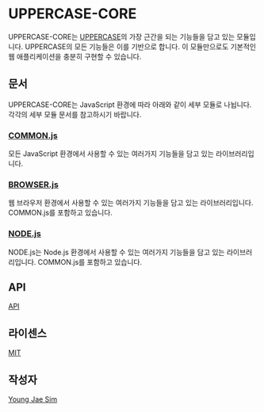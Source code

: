 # UPPERCASE-CORE
UPPERCASE-CORE는 [UPPERCASE](https://uppercase.io)의 가장 근간을 되는 기능들을 담고 있는 모듈입니다. UPPERCASE의 모든 기능들은 이를 기반으로 합니다. 이 모듈만으로도 기본적인 웹 애플리케이션을 충분히 구현할 수 있습니다.

## 문서
UPPERCASE-CORE는 JavaScript 환경에 따라 아래와 같이 세부 모듈로 나뉩니다. 각각의 세부 모듈 문서를 참고하시기 바랍니다.

### [COMMON.js](DOC/COMMON.md)
모든 JavaScript 환경에서 사용할 수 있는 여러가지 기능들을 담고 있는 라이브러리입니다.

### [BROWSER.js](DOC/BROWSER.md)
웹 브라우저 환경에서 사용할 수 있는 여러가지 기능들을 담고 있는 라이브러리입니다. COMMON.js를 포함하고 있습니다.

### [NODE.js](NODE.md)
NODE.js는 Node.js 환경에서 사용할 수 있는 여러가지 기능들을 담고 있는 라이브러리입니다. COMMON.js를 포함하고 있습니다.

## API
[API](API.md)

## 라이센스
[MIT](LICENSE)

## 작성자
[Young Jae Sim](https://github.com/Hanul)